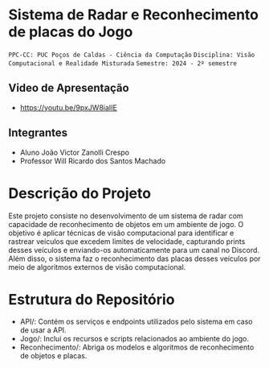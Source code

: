 # Sistema de Radar e Reconhecimento de placas do Jogo

`PPC-CC: PUC Poços de Caldas - Ciência da Computação`
`Disciplina: Visão Computacional e Realidade Misturada`
`Semestre: 2024 - 2º semestre`

## Video de Apresentação

- https://youtu.be/9pxJW8iaIIE

## Integrantes

- Aluno João Victor Zanolli Crespo
- Professor Will Ricardo dos Santos Machado

# Descrição do Projeto

Este projeto consiste no desenvolvimento de um sistema de radar com capacidade de reconhecimento de objetos em um ambiente de jogo. 
O objetivo é aplicar técnicas de visão computacional para identificar e rastrear veículos que excedem limites de velocidade,
capturando prints desses veículos e enviando-os automaticamente para um canal no Discord. 
Além disso, o sistema faz o reconhecimento das placas desses veículos por meio de algoritmos externos de visão computacional.

# Estrutura do Repositório

- API/: Contém os serviços e endpoints utilizados pelo sistema em caso de usar a API.
- Jogo/: Inclui os recursos e scripts relacionados ao ambiente do jogo.
- Reconhecimento/: Abriga os modelos e algoritmos de reconhecimento de objetos e placas.